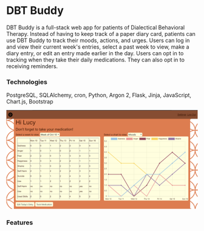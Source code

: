 # DBT Buddy
DBT Buddy is a full-stack web app for patients of Dialectical Behavioral Therapy. Instead of having to keep track of a paper diary card, patients can use DBT Buddy to track their moods, actions, and urges.  Users can log in and view their current week's entries, select a past week to view, make a diary entry, or edit an entry made earlier in the day. Users can opt in to tracking when they take their daily medications. They can also opt in to receiving reminders.

### Technologies
PostgreSQL, SQLAlchemy, cron, Python, Argon 2, Flask, Jinja, JavaScript, Chart.js, Bootstrap

<!-- ![DBT Buddy dashboard](static/images/dashboard.png, "DBT Buddy Dashboard")
 -->
![DBT Buddy dashboard](static/images/dashboard.png?raw=true "Title")

### Features